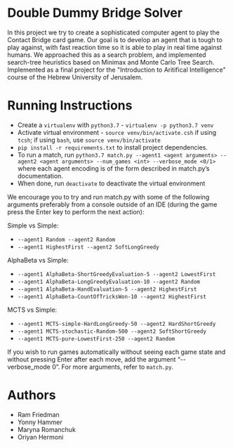 # Double Dummy Bridge Solver
In this project we try to create a sophisticated computer agent to play the Contact Bridge card game. Our goal is to develop an agent that is tough to play against,  with fast reaction time so it is able to play in real time against humans. We approached this as a search problem, and implemented search-tree heuristics based on Minimax and Monte Carlo Tree Search.<br>
Implemented as a final project for the "Introduction to Aritifical Intelligence" course of the Hebrew University of Jerusalem.<br>

# Running Instructions
* Create a `virtualenv` with `python3.7` - `virtualenv -p python3.7 venv` 
* Activate virtual environment - `source venv/bin/activate.csh` if using `tcsh`;  if using `bash`, use `source venv/bin/activate`
* `pip install -r requirements.txt` to install project dependencies.
* To run a match, run `python3.7 match.py --agent1 <agent arguments> --agent2 <agent arguments> --num_games <int> --verbose_mode <0/1>`  where each agent encoding is of the form described in match.py’s documentation.
* When done, run `deactivate` to deactivate the virtual environment

We encourage you to try and run match.py with some of the following arguments preferably from a console outside of an IDE (during the game press the Enter key to perform the next action):

Simple vs Simple:
* `--agent1 Random --agent2 Random`
* `--agent1 HighestFirst --agent2 SoftLongGreedy`

AlphaBeta vs Simple:
* `--agent1 AlphaBeta-ShortGreedyEvaluation-5 --agent2 LowestFirst`
* `--agent1 AlphaBeta-LongGreedyEvaluation-10 --agent2 Random`
* `--agent1 AlphaBeta-HandEvaluation-5 --agent2 HighestFirst`
* `--agent1 AlphaBeta-CountOfTricksWon-10 --agent2 HighestFirst`

MCTS vs Simple:
* `--agent1 MCTS-simple-HardLongGreedy-50 --agent2 HardShortGreedy`
* `--agent1 MCTS-stochastic-Random-500 --agent2 SoftShortGreedy`
* `--agent1 MCTS-pure-LowestFirst-250 --agent2 Random`

If you wish to run games automatically without seeing each game state and without pressing Enter after each move, add the argument “--verbose_mode 0”.
For more arguments, refer to `match.py`.
<br>
# Authors
* Ram Friedman
* Yonny Hammer
* Maryna Romanchuk
* Oriyan Hermoni
<br> 
